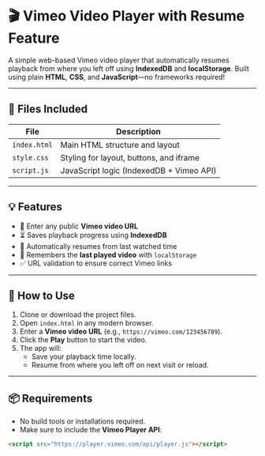 # 🎬 Vimeo Video Player with Resume Feature

A simple web-based Vimeo video player that automatically resumes playback from where you left off using **IndexedDB** and **localStorage**. Built using plain **HTML**, **CSS**, and **JavaScript**—no frameworks required!

---

## 📁 Files Included

| File        | Description                              |
|-------------|------------------------------------------|
| `index.html`| Main HTML structure and layout           |
| `style.css` | Styling for layout, buttons, and iframe  |
| `script.js` | JavaScript logic (IndexedDB + Vimeo API) |

---

## 💡 Features

- 🎥 Enter any public **Vimeo video URL**
- ⏳ Saves playback progress using **IndexedDB**
- 🔁 Automatically resumes from last watched time
- 📌 Remembers the **last played video** with `localStorage`
- ✅ URL validation to ensure correct Vimeo links

---

## 🚀 How to Use

1. Clone or download the project files.
2. Open `index.html` in any modern browser.
3. Enter a **Vimeo video URL** (e.g., `https://vimeo.com/123456789`).
4. Click the **Play** button to start the video.
5. The app will:
   - Save your playback time locally.
   - Resume from where you left off on next visit or reload.

---

## 📦 Requirements

- No build tools or installations required.
- Make sure to include the **Vimeo Player API**:
  
```html
<script src="https://player.vimeo.com/api/player.js"></script>
